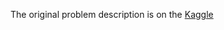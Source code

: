 The original problem description is on the [Kaggle](https://www.kaggle.com/c/house-prices-advanced-regression-techniques/)
